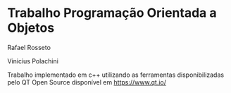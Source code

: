 # Trabalho Programação Orientada a Objetos


Rafael Rosseto

Vinicius Polachini



Trabalho implementado em c++ utilizando as ferramentas disponibilizadas pelo QT Open Source disponível em https://www.qt.io/
